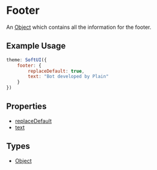 # Footer

An [Object](https://developer.mozilla.org/en-US/docs/Web/JavaScript/Reference/Global_Objects/Object) which contains all the information for the footer.

## Example Usage

```js
theme: SoftUI({
    footer: {
        replaceDefault: true,
        text: "Bot developed by Plain"
    }
})
```

## Properties

-   [replaceDefault](/docs/footer/replaceDefault)
-   [text](/docs/footer/text)

## Types

-   [Object](https://developer.mozilla.org/en-US/docs/Web/JavaScript/Reference/Global_Objects/Object)
